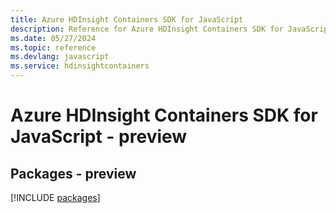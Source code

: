 ```yaml
---
title: Azure HDInsight Containers SDK for JavaScript
description: Reference for Azure HDInsight Containers SDK for JavaScript
ms.date: 05/27/2024
ms.topic: reference
ms.devlang: javascript
ms.service: hdinsightcontainers
---
```

# Azure HDInsight Containers SDK for JavaScript - preview
## Packages - preview
[!INCLUDE [packages](hdinsight-containers-index.md)]